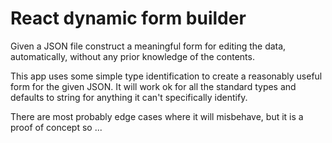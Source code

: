 # React dynamic form builder
Given a JSON file construct a meaningful form for editing the data,
automatically, without any prior knowledge of the contents.

This app uses some simple type identification to create a reasonably useful form
for the given JSON. It will work ok for all the standard types and defaults to
string for anything it can't specifically identify.

There are most probably edge cases where it will misbehave, but it is a proof of
concept so ...
